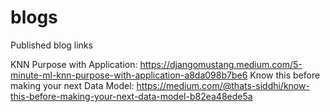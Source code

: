 # blogs
Published blog links

KNN Purpose with Application: https://djangomustang.medium.com/5-minute-ml-knn-purpose-with-application-a8da098b7be6
Know this before making your next Data Model: https://medium.com/@thats-siddhi/know-this-before-making-your-next-data-model-b82ea48ede5a
